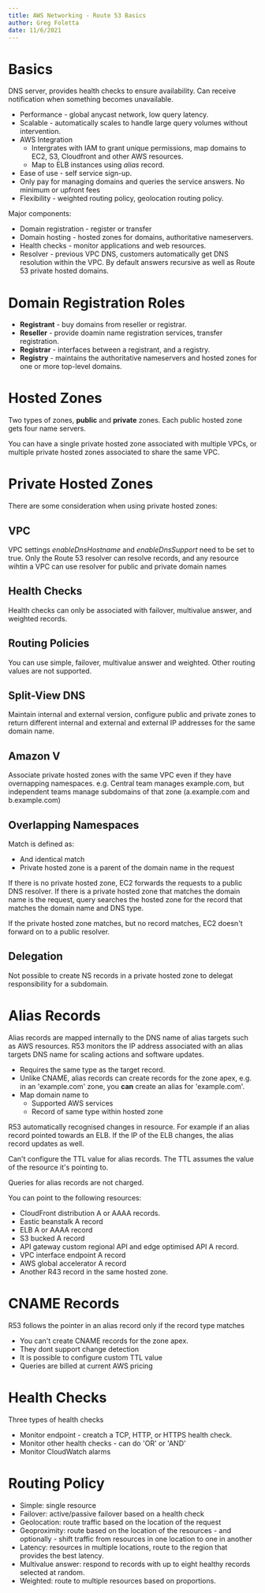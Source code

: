 ```yaml
---
title: AWS Networking - Route 53 Basics
author: Greg Foletta
date: 11/6/2021
---
```


# Basics

DNS server, provides health checks to ensure availability. Can receive notification when something becomes unavailable.

- Performance - global anycast network, low query latency.
- Scalable - automatically scales to handle large query volumes without intervention.
- AWS Integration
    - Intergrates with IAM to grant unique permissions, map domains to EC2, S3, Cloudfront and other AWS resources.
    - Map to ELB instances using *alias* record.
- Ease of use - self service sign-up.
- Only pay for managing domains and queries the service answers. No minimum or upfront fees
- Flexibility - weighted routing policy, geolocation routing policy.

Major components:

- Domain registration - register or transfer
- Domain hosting - hosted zones for domains, authoritative nameservers.
- Health checks - monitor applications and web resources.
- Resolver - previous VPC DNS, customers automatically get DNS resolution within the VPC. By default answers recursive as well as Route 53 private hosted domains.

# Domain Registration Roles

- **Registrant** - buy domains from reseller or registrar.
- **Reseller** - provide doamin name registration services, transfer registration.
- **Registrar** - interfaces between a registrant, and a registry.
- **Registry** - maintains the authoritative nameservers and hosted zones for one or more top-level domains.

# Hosted Zones

Two types of zones, **public** and **private** zones. Each public hosted zone gets four name servers. 

You can have a single private hosted zone associated with multiple VPCs, or multiple private hosted zones associated to share the same VPC.

# Private Hosted Zones

There are some consideration when using private hosted zones:

## VPC

VPC settings *enableDnsHostname* and *enableDnsSupport* need to be set to true. Only the Route 53 resolver can resolve records, and any resource wihtin a VPC can use resolver for public and private domain names

## Health Checks

Health checks can only be associated with failover, multivalue answer, and weighted records.

## Routing Policies

You can use simple, failover, multivalue answer and weighted. Other routing values are not supported.

## Split-View DNS

Maintain internal and external version, configure public and private zones to return different internal and external and external IP addresses for the same domain name.

## Amazon V

Associate private hosted zones with the same VPC even if they have overnapping namespaces. e.g. Central team manages example.com, but independent teams manage subdomains of that zone (a.example.com and b.example.com)

## Overlapping Namespaces

Match is defined as:

- And identical match
- Private hosted zone is a parent of the domain name in the request

If there is no private hosted zone, EC2 forwards the requests to a public DNS resolver. If there is a private  hosted zone that matches the domain name is the request, query searches the hosted zone for the record that matches the domain name and DNS type. 

If the private hosted zone matches, but no record matches, EC2 doesn't forward on to a public resolver.

## Delegation

Not possible to create NS records in a private hosted zone to delegat responsibility for a subdomain.

# Alias Records

Alias records are mapped internally to the DNS name of alias targets such as AWS resources. R53 monitors the IP address associated with an alias targets DNS name for scaling actions and software updates.

- Requires the same type as the target record.
- Unlike CNAME, alias records can create records for the zone apex, e.g. in an 'example.com' zone, you **can** create an alias for 'example.com'.
- Map domain name to
    - Supported AWS services
    - Record of same type within hosted zone

R53 automatically recognised changes in resource. For example if an alias record pointed towards an ELB. If the IP of the ELB changes, the alias record updates as well.

Can't configure the TTL value for alias records. The TTL assumes the value of the resource it's pointing to.

Queries for alias records are not charged.

You can point to the following resources:

- CloudFront distribution A or AAAA records.
- Eastic beanstalk A record
- ELB A or AAAA record
- S3 bucked A record
- API gateway custom regional API and edge optimised API A record.
- VPC interface endpoint A record
- AWS global accelerator A record
- Another R43 record in the same hosted zone.

# CNAME Records

R53 follows the pointer in an alias record only if the record type matches

- You can't create CNAME records for the zone apex.
- They dont support change detection
- It is possible to configure custom TTL value
- Queries are billed at current AWS pricing

# Health Checks

Three types of health checks

- Monitor endpoint - creatch a TCP, HTTP, or HTTPS health check.
- Monitor other health checks - can do 'OR' or 'AND' 
- Monitor CloudWatch alarms

# Routing Policy

- Simple: single resource
- Failover: active/passive failover based on a health check
- Geolocation: route traffic based on the location of the request
- Geoproximity: route based on the location of the resources - and optionally - shift traffic from resources in one location to one in another
- Latency: resources in multiple locations, route to the region that provides the best latency.
- Multivalue answer: respond to records with up to eight healthy records selected at random.
- Weighted: route to multiple resources based on proportions.
